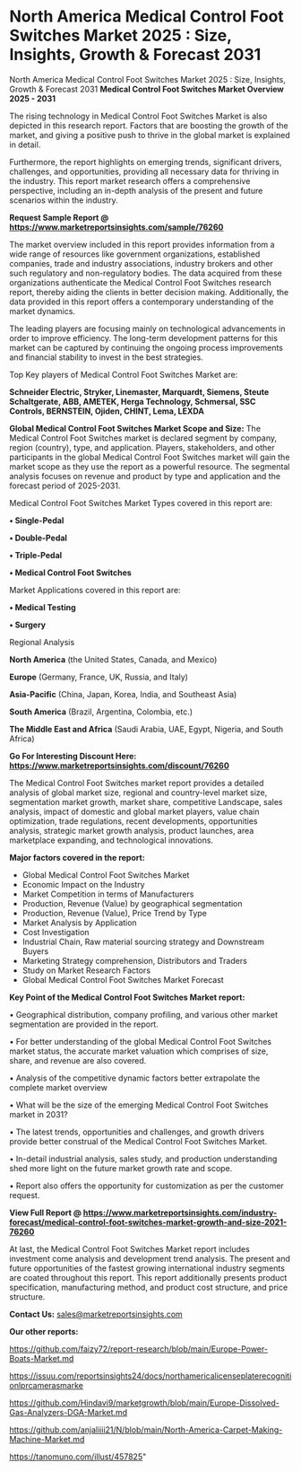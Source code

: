 # North America Medical Control Foot Switches Market 2025 : Size, Insights, Growth & Forecast 2031
 North America Medical Control Foot Switches Market 2025 : Size, Insights, Growth & Forecast 2031
<Strong> Medical Control Foot Switches Market Overview 2025 - 2031</strong>

The rising technology in Medical Control Foot Switches Market is also depicted in this research report. Factors that are boosting the growth of the market, and giving a positive push to thrive in the global market is explained in detail.

Furthermore, the report highlights on emerging trends, significant drivers, challenges, and opportunities, providing all necessary data for thriving in the industry. This report market research offers a comprehensive perspective, including an in-depth analysis of the present and future scenarios within the industry.

<strong>Request Sample Report @ <a href=https://www.marketreportsinsights.com/sample/76260>https://www.marketreportsinsights.com/sample/76260</a></strong>

The market overview included in this report provides information from a wide range of resources like government organizations, established companies, trade and industry associations, industry brokers and other such regulatory and non-regulatory bodies. The data acquired from these organizations authenticate the Medical Control Foot Switches research report, thereby aiding the clients in better decision making. Additionally, the data provided in this report offers a contemporary understanding of the market dynamics.

The leading players are focusing mainly on technological advancements in order to improve efficiency. The long-term development patterns for this market can be captured by continuing the ongoing process improvements and financial stability to invest in the best strategies.

Top Key players of Medical Control Foot Switches Market are:

<strong>Schneider Electric, Stryker, Linemaster, Marquardt, Siemens, Steute Schaltgerate, ABB, AMETEK, Herga Technology, Schmersal, SSC Controls, BERNSTEIN, Ojiden, CHINT, Lema, LEXDA</strong>

<strong><b>Global Medical Control Foot Switches Market Scope and Size:</b></strong>
The Medical Control Foot Switches market is declared segment by company, region (country), type, and application. Players, stakeholders, and other participants in the global Medical Control Foot Switches market will gain the market scope as they use the report as a powerful resource. The segmental analysis focuses on revenue and product by type and application and the forecast period of 2025-2031.

Medical Control Foot Switches Market Types covered in this report are:

<strong>• Single-Pedal

• Double-Pedal

• Triple-Pedal

• Medical Control Foot Switches</strong>

Market Applications covered in this report are:

<strong>• Medical Testing

• Surgery</strong> 

Regional Analysis

<strong>North America</strong> (the United States, Canada, and Mexico)

<strong>Europe</strong> (Germany, France, UK, Russia, and Italy)

<strong>Asia-Pacific</strong> (China, Japan, Korea, India, and Southeast Asia)

<strong>South America</strong> (Brazil, Argentina, Colombia, etc.)

<strong>The Middle East and Africa</strong> (Saudi Arabia, UAE, Egypt, Nigeria, and South Africa)

<strong>Go For Interesting Discount Here: <a href=https://www.marketreportsinsights.com/discount/76260>https://www.marketreportsinsights.com/discount/76260</a></strong>

The Medical Control Foot Switches market report provides a detailed analysis of global market size, regional and country-level market size, segmentation market growth, market share, competitive Landscape, sales analysis, impact of domestic and global market players, value chain optimization, trade regulations, recent developments, opportunities analysis, strategic market growth analysis, product launches, area marketplace expanding, and technological innovations.

<strong><b>Major factors covered in the report:</b></strong>
<ul>
  <li>Global Medical Control Foot Switches Market </li>
  <li>Economic Impact on the Industry</li>
  <li>Market Competition in terms of Manufacturers</li>
  <li>Production, Revenue (Value) by geographical segmentation</li>
  <li>Production, Revenue (Value), Price Trend by Type</li>
  <li>Market Analysis by Application</li>
  <li>Cost Investigation</li>
  <li>Industrial Chain, Raw material sourcing strategy and Downstream Buyers</li>
  <li>Marketing Strategy comprehension, Distributors and Traders</li>
  <li>Study on Market Research Factors</li>
  <li>Global Medical Control Foot Switches Market Forecast</li>
</ul>

<strong><b>Key Point of the Medical Control Foot Switches Market report:</b></strong>

• Geographical distribution, company profiling, and various other market segmentation are provided in the report.

• For better understanding of the global Medical Control Foot Switches market status, the accurate market valuation which comprises of size, share, and revenue are also covered.

• Analysis of the competitive dynamic factors better extrapolate the complete market overview

• What will be the size of the emerging Medical Control Foot Switches market in 2031?

• The latest trends, opportunities and challenges, and growth drivers provide better construal of the Medical Control Foot Switches Market.

• In-detail industrial analysis, sales study, and production understanding shed more light on the future market growth rate and scope.

• Report also offers the opportunity for customization as per the customer request.

<strong><b>View Full Report @ <a href=https://www.marketreportsinsights.com/industry-forecast/medical-control-foot-switches-market-growth-and-size-2021-76260>https://www.marketreportsinsights.com/industry-forecast/medical-control-foot-switches-market-growth-and-size-2021-76260</a></b></strong>


At last, the Medical Control Foot Switches Market report includes investment come analysis and development trend analysis. The present and future opportunities of the fastest growing international industry segments are coated throughout this report. This report additionally presents product specification, manufacturing method, and product cost structure, and price structure.

<strong>Contact Us:</strong>
sales@marketreportsinsights.com

<strong>Our other reports:</strong>

<a href=https://github.com/faizy72/report-research/blob/main/Europe-Power-Boats-Market.md>https://github.com/faizy72/report-research/blob/main/Europe-Power-Boats-Market.md</a>

<a href=https://issuu.com/reportsinsights24/docs/northamericalicenseplaterecognitionlprcamerasmarke>https://issuu.com/reportsinsights24/docs/northamericalicenseplaterecognitionlprcamerasmarke</a>

<a href=https://github.com/Hindavi9/marketgrowth/blob/main/Europe-Dissolved-Gas-Analyzers-DGA-Market.md>https://github.com/Hindavi9/marketgrowth/blob/main/Europe-Dissolved-Gas-Analyzers-DGA-Market.md</a>

<a href=https://github.com/anjaliiii21/N/blob/main/North-America-Carpet-Making-Machine-Market.md>https://github.com/anjaliiii21/N/blob/main/North-America-Carpet-Making-Machine-Market.md</a>

<a href=https://tanomuno.com/illust/457825>https://tanomuno.com/illust/457825</a>"
